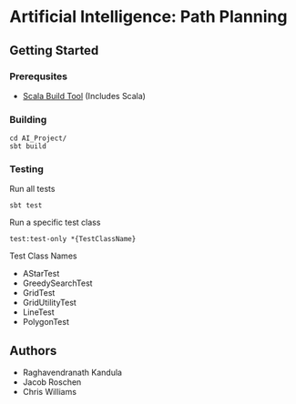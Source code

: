 # Artificial Intelligence: Path Planning

## Getting Started

### Prerequsites
- [Scala Build Tool](http://www.scala-sbt.org/download.html) (Includes Scala)

### Building
```
cd AI_Project/
sbt build
```

### Testing
Run all tests
```
sbt test
```
Run a specific test class
```
test:test-only *{TestClassName}
```
Test Class Names
- AStarTest
- GreedySearchTest
- GridTest
- GridUtilityTest
- LineTest
- PolygonTest

## Authors
- Raghavendranath Kandula
- Jacob Roschen
- Chris Williams

